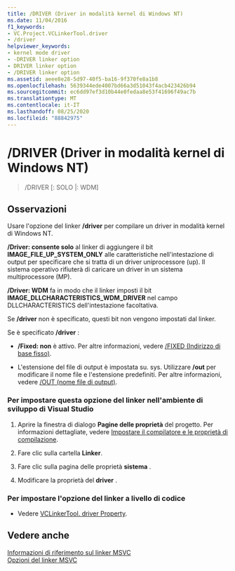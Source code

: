 ```yaml
---
title: /DRIVER (Driver in modalità kernel di Windows NT)
ms.date: 11/04/2016
f1_keywords:
- VC.Project.VCLinkerTool.driver
- /driver
helpviewer_keywords:
- kernel mode driver
- -DRIVER linker option
- DRIVER linker option
- /DRIVER linker option
ms.assetid: aeee8e28-5d97-40f5-ba16-9f370fe8a1b8
ms.openlocfilehash: 5639344ede4007bd66a3d51043f4acb423426b94
ms.sourcegitcommit: ec6dd97ef3d10b44e0fedaa8e53f41696f49ac7b
ms.translationtype: MT
ms.contentlocale: it-IT
ms.lasthandoff: 08/25/2020
ms.locfileid: "88842975"
---
```

# <a name="driver-windows-nt-kernel-mode-driver"></a>/DRIVER (Driver in modalità kernel di Windows NT)

>/DRIVER [: SOLO |: WDM]

## <a name="remarks"></a>Osservazioni

Usare l'opzione del linker **/driver** per compilare un driver in modalità kernel di Windows NT.

**/Driver: consente solo** al linker di aggiungere il bit **IMAGE_FILE_UP_SYSTEM_ONLY** alle caratteristiche nell'intestazione di output per specificare che si tratta di un driver uniprocessore (up). Il sistema operativo rifiuterà di caricare un driver in un sistema multiprocessore (MP).

**/Driver: WDM** fa in modo che il linker imposti il bit **IMAGE_DLLCHARACTERISTICS_WDM_DRIVER** nel campo DLLCHARACTERISTICS dell'intestazione facoltativa.

Se **/driver** non è specificato, questi bit non vengono impostati dal linker.

Se è specificato **/driver** :

- **/Fixed: non** è attivo. Per altre informazioni, vedere [/FIXED (Indirizzo di base fisso)](fixed-fixed-base-address.md).

- L'estensione del file di output è impostata su. sys. Utilizzare **/out** per modificare il nome file e l'estensione predefiniti. Per altre informazioni, vedere [/OUT (nome file di output)](out-output-file-name.md).

### <a name="to-set-this-linker-option-in-the-visual-studio-development-environment"></a>Per impostare questa opzione del linker nell'ambiente di sviluppo di Visual Studio

1. Aprire la finestra di dialogo **Pagine delle proprietà** del progetto. Per informazioni dettagliate, vedere [Impostare il compilatore e le proprietà di compilazione](../working-with-project-properties.md).

1. Fare clic sulla cartella **Linker**.

1. Fare clic sulla pagina delle proprietà **sistema** .

1. Modificare la proprietà del **driver** .

### <a name="to-set-this-linker-option-programmatically"></a>Per impostare l'opzione del linker a livello di codice

- Vedere [VCLinkerTool. driver Property](/dotnet/api/microsoft.visualstudio.vcprojectengine.vclinkertool.driver?view=visualstudiosdk-2017#Microsoft_VisualStudio_VCProjectEngine_VCLinkerTool_driver).

## <a name="see-also"></a>Vedere anche

[Informazioni di riferimento sul linker MSVC](linking.md)<br/>
[Opzioni del linker MSVC](linker-options.md)
